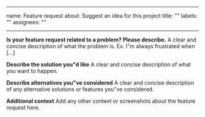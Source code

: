______________________________________________________________________

name: Feature request
about: Suggest an idea for this project
title: ""
labels: ""
assignees: ""

______________________________________________________________________

**Is your feature request related to a problem? Please describe.**
A clear and concise description of what the problem is. Ex. I"m always frustrated when \[...\]

**Describe the solution you"d like**
A clear and concise description of what you want to happen.

**Describe alternatives you"ve considered**
A clear and concise description of any alternative solutions or features you"ve considered.

**Additional context**
Add any other context or screenshots about the feature request here.
